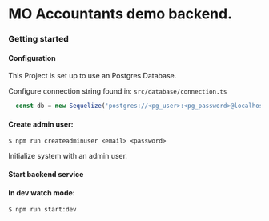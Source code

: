 # MO Accountants demo backend.

### Getting started

#### Configuration
This Project is set up to use an Postgres Database.

Configure connection string found in:
`src/database/connection.ts`

```ts
  const db = new Sequelize('postgres://<pg_user>:<pg_password>@localhost:5432/<pg_db>');
```

#### Create admin user:
```
$ npm run createadminuser <email> <password>
```
Initialize system with an admin user.


#### Start backend service

#### In dev watch mode:
```
$ npm run start:dev
```